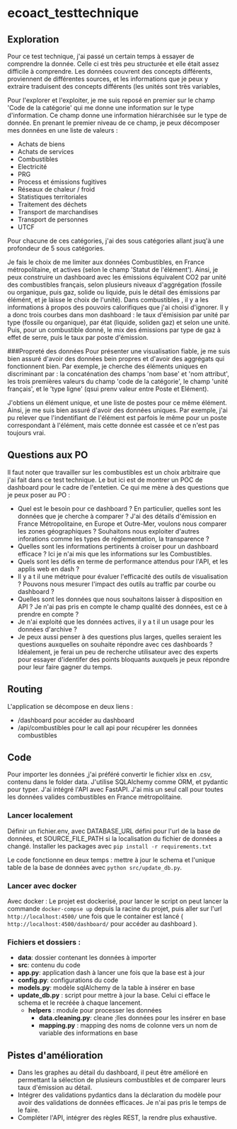 # ecoact_testtechnique

## Exploration

Pour ce test technique, j'ai passé un certain temps à essayer de comprendre la donnée. Celle ci est très peu structurée et elle était assez difficile à comprendre. Les données couvrent des concepts différents, proviennent de différentes sources, et les informations que je peux y extraire traduisent des concepts différents (les unités sont très variables, 

Pour l'explorer et l'exploiter, je me suis reposé en premier sur le champ 'Code de la catégorie' qui me donne une information sur le type d'information. Ce champ donne une information hiérarchisée sur le type de donnée. En prenant le premier niveau de ce champ, je peux décomposer mes données en une liste de valeurs : 
- Achats de biens
- Achats de services
- Combustibles
- Electricité
- PRG
- Process et émissions fugitives
- Réseaux de chaleur / froid
- Statistiques territoriales
- Traitement des déchets
- Transport de marchandises
- Transport de personnes
- UTCF

Pour chacune de ces catégories, j'ai des sous catégories allant jsuq'à une profondeur de 5 sous catégories. 

Je fais le choix de me limiter aux données Combustibles, en France métropolitaine, et actives (selon le champ 'Statut de l'élément'). Ainsi, je peux construire un dashboard avec les émissions équivalent CO2 par unité des combustibles français, selon plusieurs niveaux d'aggrégation (fossile ou organique, puis gaz, solide ou liquide, puis le détail des émissions par élémént, et je laisse le choix de l'unité). 
Dans combustibles , il y a les informations à propos des pouvoirs calorifiques que j'ai choisi d'ignorer.
Il y a donc trois courbes dans mon dashboard : le taux d'émisision par unité par type (fossile ou organique), par état (liquide, soliden gaz) et selon une unité.
Puis, pour un combustible donné, le mix des émissions par type de gaz à effet de serre, puis le taux par poste d'émission.

###Propreté des données
Pour présenter une visualisation fiable, je me suis bien assuré d'avoir des données bein propres et d'avoir des aggrégats qui fonctionnent bien. 
Par exemple, je cherche des éléments uniques en discriminant par : la concaténation des champs 'nom base' et 'nom attribut', les trois premières valeurs du champ 'code de la catégorie', le champ 'unité français', et le 'type ligne' (qsui prenv valeur entre Poste et Elément).

J'obtiens un élément unique, et une liste de postes pour ce même élément. Ainsi, je me suis bien assuré d'avoir des données uniques. 
Par exemple, j'ai pu relever que l'indentifiant de l'élément est parfois le même pour un poste correspondant à l'élément, mais cette donnée est cassée et ce n'est pas toujours vrai. 

## Questions aux PO
Il faut noter que travailler sur les combustibles est un choix arbitraire que j'ai fait dans ce test technique. Le but ici est de montrer un POC de dashboard pour le cadre de l'entetien. Ce qui me mène à des questions que je peux poser au PO :
- Quel est le besoin pour ce dashboard ? En particulier, quelles sont les données que je cherche à comparer ? J'ai des détails d'émission en France Métropolitaine, en Europe et Outre-Mer, voulons nous comparer les zones géographiques ? Souhaitons nous exploiter d'autres inforations comme les types de réglementation, la transparence ? 
- Quelles sont les informations pertinents à croiser pour un dashboard efficace ? Ici je n'ai mis que les informations sur les Combustibles.
- Quels sont les défis en terme de performance attendus pour l'API, et les applis web en dash ? 
- Il y a t il une métrique pour évaluer l'efficacité des outils de visualisation ? Pouvons nous mesurer l'impact des outils au traffic par courbe ou dashboard ?
- Quelles sont les données que nous souhaitons laisser à disposition en API ? Je n'ai pas pris en compte le champ qualité des données, est ce à prendre en compte ?
- Je n'ai exploité que les données actives, il y a t il un usage pour les données d'archive ?
- Je peux aussi penser à des questions plus larges, quelles seraient les questions auxquelles on souhaite répondre avec ces dashboards ? Idéalement, je ferai un peu de recherche utilisateur avec des experts pour essayer d'identifer des points bloquants auxquels je peux répondre pour leur faire gagner du temps.

## Routing

L'application se décompose en deux liens : 
- /dashboard pour accéder au dashboard
- /api/combustibles pour le call api pour récupérer les données combustibles

## Code
Pour importer les données ,j'ai préféré convertir le fichier xlsx en .csv, contenu dans le folder data.
J'utilise SQLAlchemy comme ORM, et pydantic pour typer.
J'ai intégré l'API avec FastAPI. J'ai mis un seul call pour toutes les données valides combustibles en France métropolitaine. 

### Lancer localement
Définir un fichier.env, avec DATABASE_URL défini pour l'url de la base de données, et SOURCE_FILE_PATH si la localisation du fichier de données a changé.
Installer les packages avec ```pip install -r requirements.txt```

Le code fonctionne en deux temps : mettre à jour le schema et l'unique table de la base de données avec ```python src/update_db.py```.


### Lancer avec docker

Avec docker : Le projet est dockerisé, pour lancer le script on peut lancer la commande ```docker-compse up``` depuis la racine du projet, puis aller sur l'url ```http://localhost:4500/``` une fois que le container est lancé ( ```http://localhost:4500/dashboard/``` pour accéder au dashboard ).


### Fichiers et dossiers : 
- **data**: dossier contenant les données à importer
- **src**: contenu du code
- **app.py**: application dash à lancer une fois que la base est à jour
- **config.py**: configurations du code
- **models.py**: modèle sqlAlchemy de la table à insérer en base
- **update_db.py** : script pour mettre à jour la base. Celui ci efface le schema et le recréée à chaque lancement.
  - **helpers** : module pour processer les données
    - **data.cleaning.py**: cleane ;lles données pour les insérer en base
    - **mapping.py** : mapping des noms de colonne vers un nom de variable des informations en base

## Pistes d'amélioration
- Dans les graphes au détail du dashboard, il peut être amélioré en permettant la sélection de plusieurs combustibles et de comparer leurs taux d'émission au détail.
- Intégrer des validations pydantics dans la déclaration du modèle pour avoir des validations de données efficaces. Je n'ai pas pris le temps de le faire.
- Compléter l'API, intégrer des règles REST, la rendre plus exhaustive.
  

